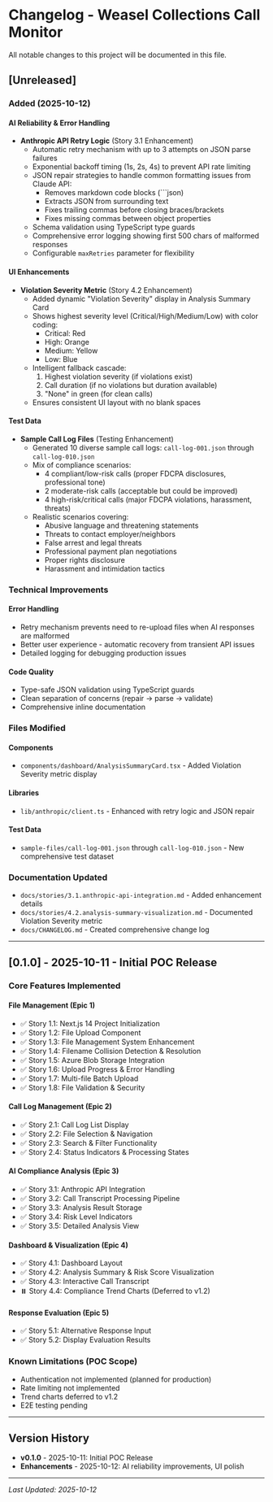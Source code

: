 # Changelog - Weasel Collections Call Monitor

All notable changes to this project will be documented in this file.

## [Unreleased]

### Added (2025-10-12)

#### AI Reliability & Error Handling
- **Anthropic API Retry Logic** (Story 3.1 Enhancement)
  - Automatic retry mechanism with up to 3 attempts on JSON parse failures
  - Exponential backoff timing (1s, 2s, 4s) to prevent API rate limiting
  - JSON repair strategies to handle common formatting issues from Claude API:
    - Removes markdown code blocks (```json)
    - Extracts JSON from surrounding text
    - Fixes trailing commas before closing braces/brackets
    - Fixes missing commas between object properties
  - Schema validation using TypeScript type guards
  - Comprehensive error logging showing first 500 chars of malformed responses
  - Configurable `maxRetries` parameter for flexibility

#### UI Enhancements
- **Violation Severity Metric** (Story 4.2 Enhancement)
  - Added dynamic "Violation Severity" display in Analysis Summary Card
  - Shows highest severity level (Critical/High/Medium/Low) with color coding:
    - Critical: Red
    - High: Orange
    - Medium: Yellow
    - Low: Blue
  - Intelligent fallback cascade:
    1. Highest violation severity (if violations exist)
    2. Call duration (if no violations but duration available)
    3. "None" in green (for clean calls)
  - Ensures consistent UI layout with no blank spaces

#### Test Data
- **Sample Call Log Files** (Testing Enhancement)
  - Generated 10 diverse sample call logs: `call-log-001.json` through `call-log-010.json`
  - Mix of compliance scenarios:
    - 4 compliant/low-risk calls (proper FDCPA disclosures, professional tone)
    - 2 moderate-risk calls (acceptable but could be improved)
    - 4 high-risk/critical calls (major FDCPA violations, harassment, threats)
  - Realistic scenarios covering:
    - Abusive language and threatening statements
    - Threats to contact employer/neighbors
    - False arrest and legal threats
    - Professional payment plan negotiations
    - Proper rights disclosure
    - Harassment and intimidation tactics

### Technical Improvements

#### Error Handling
- Retry mechanism prevents need to re-upload files when AI responses are malformed
- Better user experience - automatic recovery from transient API issues
- Detailed logging for debugging production issues

#### Code Quality
- Type-safe JSON validation using TypeScript guards
- Clean separation of concerns (repair → parse → validate)
- Comprehensive inline documentation

### Files Modified

#### Components
- `components/dashboard/AnalysisSummaryCard.tsx` - Added Violation Severity metric display

#### Libraries
- `lib/anthropic/client.ts` - Enhanced with retry logic and JSON repair

#### Test Data
- `sample-files/call-log-001.json` through `call-log-010.json` - New comprehensive test dataset

### Documentation Updated

- `docs/stories/3.1.anthropic-api-integration.md` - Added enhancement details
- `docs/stories/4.2.analysis-summary-visualization.md` - Documented Violation Severity metric
- `docs/CHANGELOG.md` - Created comprehensive change log

---

## [0.1.0] - 2025-10-11 - Initial POC Release

### Core Features Implemented

#### File Management (Epic 1)
- ✅ Story 1.1: Next.js 14 Project Initialization
- ✅ Story 1.2: File Upload Component
- ✅ Story 1.3: File Management System Enhancement
- ✅ Story 1.4: Filename Collision Detection & Resolution
- ✅ Story 1.5: Azure Blob Storage Integration
- ✅ Story 1.6: Upload Progress & Error Handling
- ✅ Story 1.7: Multi-file Batch Upload
- ✅ Story 1.8: File Validation & Security

#### Call Log Management (Epic 2)
- ✅ Story 2.1: Call Log List Display
- ✅ Story 2.2: File Selection & Navigation
- ✅ Story 2.3: Search & Filter Functionality
- ✅ Story 2.4: Status Indicators & Processing States

#### AI Compliance Analysis (Epic 3)
- ✅ Story 3.1: Anthropic API Integration
- ✅ Story 3.2: Call Transcript Processing Pipeline
- ✅ Story 3.3: Analysis Result Storage
- ✅ Story 3.4: Risk Level Indicators
- ✅ Story 3.5: Detailed Analysis View

#### Dashboard & Visualization (Epic 4)
- ✅ Story 4.1: Dashboard Layout
- ✅ Story 4.2: Analysis Summary & Risk Score Visualization
- ✅ Story 4.3: Interactive Call Transcript
- ⏸️ Story 4.4: Compliance Trend Charts (Deferred to v1.2)

#### Response Evaluation (Epic 5)
- ✅ Story 5.1: Alternative Response Input
- ✅ Story 5.2: Display Evaluation Results

### Known Limitations (POC Scope)
- Authentication not implemented (planned for production)
- Rate limiting not implemented
- Trend charts deferred to v1.2
- E2E testing pending

---

## Version History

- **v0.1.0** - 2025-10-11: Initial POC Release
- **Enhancements** - 2025-10-12: AI reliability improvements, UI polish

---

*Last Updated: 2025-10-12*
